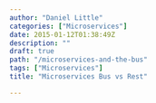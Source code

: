```yaml
---
author: "Daniel Little"
categories: ["Microservices"]
date: 2015-01-12T01:38:49Z
description: ""
draft: true
path: "/microservices-and-the-bus"
tags: ["Microservices"]
title: "Microservices Bus vs Rest"

---
```


